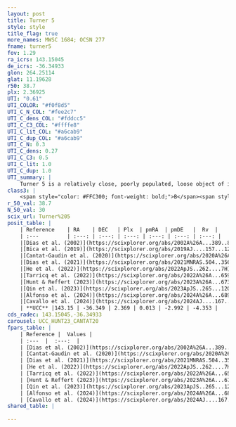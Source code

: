 ```yaml
---
layout: post
title: Turner 5
style: style
title_flag: true
more_names: MWSC 1684; OCSN 277
fname: turner5
fov: 1.29
ra_icrs: 143.15045
de_icrs: -36.34933
glon: 264.25114
glat: 11.19628
r50: 38.7
plx: 2.36925
UTI: "0.61"
UTI_COLOR: "#f0f8d5"
UTI_C_N_COL: "#fee2c7"
UTI_C_dens_COL: "#fddcc5"
UTI_C_C3_COL: "#ffffe8"
UTI_C_lit_COL: "#a6cab9"
UTI_C_dup_COL: "#a6cab9"
UTI_C_N: 0.3
UTI_C_dens: 0.27
UTI_C_C3: 0.5
UTI_C_lit: 1.0
UTI_C_dup: 1.0
UTI_summary: |
    Turner 5 is a relatively close, poorly populated, loose object of intermediate C3 quality. It is very well-studied in the literature.
class3: |
    <span style="color: #FFC300; font-weight: bold;">B</span><span style="color: #FFC300; font-weight: bold;">B</span>
r_50_val: 38.7
N_50_val: 30
scix_url: Turner%205
posit_table: |
    | Reference    | RA    | DEC   | Plx  | pmRA  | pmDE   |  Rv  |
    | :---         | :---: | :---: | :---: | :---: | :---: | :---: |
    |[Dias et al. (2002)](https://scixplorer.org/abs/2002A%26A...389..871D) | 143.463 | -36.615 | -- | 0.0 | -3.73 | 26.2 |
    |[Bica et al. (2019)](https://scixplorer.org/abs/2019AJ....157...12B) | 143.461 | -36.621 | -- | -- | -- | -- |
    |[Cantat-Gaudin et al. (2020)](https://scixplorer.org/abs/2020A%26A...640A...1C) | 143.284 | -36.358 | 2.373 | 0.092 | -3.115 | -- |
    |[Dias et al. (2021)](https://scixplorer.org/abs/2021MNRAS.504..356D) | 143.451 | -36.41 | 2.342 | 0.034 | -3.079 | -3.584 |
    |[He et al. (2022)](https://scixplorer.org/abs/2022ApJS..262....7H) | 143.582 | -36.425 | 2.403 | 0.161 | -3.034 | -- |
    |[Tarricq et al. (2022)](https://scixplorer.org/abs/2022A%26A...659A..59T) | 142.5 | -36.249 | 2.376 | 0.001 | -2.962 | -- |
    |[Hunt & Reffert (2023)](https://scixplorer.org/abs/2023A%26A...673A.114H) | 143.139 | -36.429 | 2.402 | 0.067 | -3.019 | -3.664 |
    |[Qin et al. (2023)](https://scixplorer.org/abs/2023ApJS..265...12Q) | 143.36 | -36.41 | 2.4 | 0.07 | -3.0 | -4.34 |
    |[Alfonso et al. (2024)](https://scixplorer.org/abs/2024A%26A...689A..18A) | 143.651 | -36.372 | 2.372 | 0.146 | -3.033 | -- |
    |[Cavallo et al. (2024)](https://scixplorer.org/abs/2024AJ....167...12C) | 143.584 | -36.148 | 2.397 | -- | -- | -- |
    | **UCC** |143.15 | -36.349 | 2.369 | 0.013 | -2.992 | -4.353 | 
cds_radec: 143.15045,-36.34933
carousel: UCC_HUNT23_CANTAT20
fpars_table: |
    | Reference |  Values |
    | :---  |  :---:  |
    | [Dias et al. (2002)](https://scixplorer.org/abs/2002A%26A...389..871D) | `E(B-V)=0.1, Dist=400.0, Age=8.49, [Fe/H]=-0.21` |
    | [Cantat-Gaudin et al. (2020)](https://scixplorer.org/abs/2020A%26A...640A...1C) | `AVNN=0.04, DMNN=8.19, AgeNN=8.51` |
    | [Dias et al. (2021)](https://scixplorer.org/abs/2021MNRAS.504..356D) | `Av=0.235, Dist=430, logage=8.565, [Fe/H]=-0.075` |
    | [He et al. (2022)](https://scixplorer.org/abs/2022ApJS..262....7H) | `A0=0.5, logAge=8.05` |
    | [Tarricq et al. (2022)](https://scixplorer.org/abs/2022A%26A...659A..59T) | `Dist=429, logAgeNN=8.52` |
    | [Hunt & Reffert (2023)](https://scixplorer.org/abs/2023A%26A...673A.114H) | `AV50=0.171, diffAV50=0.449, MOD50=8.009, logAge50=8.214` |
    | [Qin et al. (2023)](https://scixplorer.org/abs/2023ApJS..265...12Q) | `E(B-V)=0.11, m-M=8.45, logt=8.45` |
    | [Alfonso et al. (2024)](https://scixplorer.org/abs/2024A%26A...689A..18A) | `AV=0.04044, MOD=8.18953, logAge=8.70484, Z=-0.0745` |
    | [Cavallo et al. (2024)](https://scixplorer.org/abs/2024AJ....167...12C) | `AV50=0.38, dMod50=8.16, logAge50=8.26, [Fe/H]50=0.33` |
shared_table: |
    
---
```

